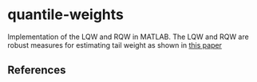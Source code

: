 # quantile-weights
Implementation of the LQW and RQW in MATLAB. The LQW and RQW are robust measures for estimating tail weight as shown in [this paper](http://dx.doi.org/10.1016/j.csda.2004.09.012)

## References
